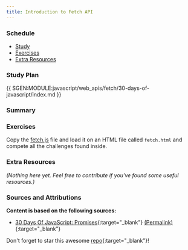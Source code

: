 ```yaml
---
title: Introduction to Fetch API
---
```


### Schedule

  - [Study](#study-plan-NN)
  - [Exercises](#exercises-NN)
  - [Extra Resources](#extra-resources-NN)

### Study Plan

{{ SGEN:MODULE:javascript/web_apis/fetch/30-days-of-javascript/index.md }}

### Summary

### Exercises

  Copy the [fetch.js](./exercises/fetch.js) file and load it on an HTML file called `fetch.html` and compete all the challenges found inside.

### Extra Resources

  _(Nothing here yet. Feel free to contribute if you've found some useful resources.)_

### Sources and Attributions

  **Content is based on the following sources:**

  - [30 Days Of JavaScript: Promises](https://github.com/in-tech-gration/30-Days-Of-JavaScript/blob/master/18_Day_Promises/18_day_promises.md){:target="_blank"} [(Permalink)](https://github.com/in-tech-gration/30-Days-Of-JavaScript/blob/55d8e3dbc0410d64c1dc3ea5915e015a7950cf2a/18_Day_Promises/18_day_promises.md){:target="_blank"}

  Don't forget to star this awesome [repo](https://github.com/Asabeneh/30-Days-Of-JavaScript){:target="_blank"}!